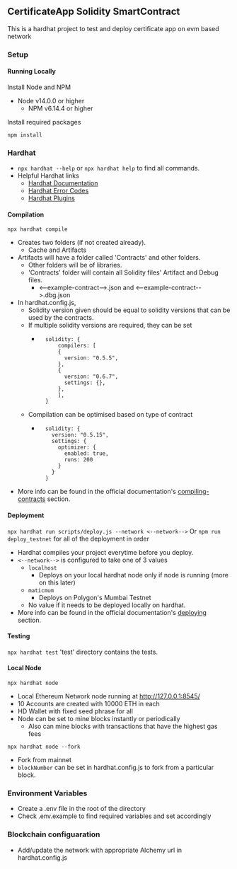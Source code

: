 ## CertificateApp Solidity SmartContract

This is a hardhat project to test and deploy certificate app on evm based network

### Setup

#### Running Locally

Install Node and NPM

- Node v14.0.0 or higher
  - NPM v6.14.4 or higher

Install required packages

`npm install`

### Hardhat

- `npx hardhat --help` or `npx hardhat help` to find all commands.
- Helpful Hardhat links
  - [Hardhat Documentation](https://hardhat.org/getting-started/)
  - [Hardhat Error Codes](https://hardhat.org/errors/)
  - [Hardhat Plugins](https://hardhat.org/plugins/)

#### Compilation

`npx hardhat compile`

- Creates two folders (if not created already).
  - Cache and Artifacts
- Artifacts will have a folder called 'Contracts' and other folders.
  - Other folders will be of libraries.
  - 'Contracts' folder will contain all Solidity files' Artifact and Debug files.
    - <--example-contract-->.json and <--example-contract-->.dbg.json
- In hardhat.config.js,
  - Solidity version given should be equal to solidity versions that can be used by the contracts.
  - If multiple solidity versions are required, they can be set
    - ```
        solidity: {
            compilers: [
            {
              version: "0.5.5",
            },
            {
              version: "0.6.7",
              settings: {},
            },
            ],
        }
      ```
  - Compilation can be optimised based on type of contract
    - ```
        solidity: {
          version: "0.5.15",
          settings: {
            optimizer: {
              enabled: true,
              runs: 200
            }
          }
        }
      ```
- More info can be found in the official documentation's [compiling-contracts](https://hardhat.org/guides/compile-contracts.html) section.

#### Deployment

`npx hardhat run scripts/deploy.js --network <--network-->`
Or
`npm run deploy_testnet` for all of the deployment in order

- Hardhat compiles your project everytime before you deploy.
- `<--network-->` is configured to take one of 3 values
  - `localhost`
    - Deploys on your local hardhat node only if node is running (more on this later)
  - `maticmum`
    - Deploys on Polygon's Mumbai Testnet
  - No value if it needs to be deployed locally on hardhat.
- More info can be found in the official documentation's [deploying](https://hardhat.org/guides/deploying.html) section.

#### Testing

`npx hardhat test`
'test' directory contains the tests.

#### Local Node

`npx hardhat node`

- Local Ethereum Network node running at http://127.0.0.1:8545/
- 10 Accounts are created with 10000 ETH in each
- HD Wallet with fixed seed phrase for all
- Node can be set to mine blocks instantly or periodically
  - Also can mine blocks with transactions that have the highest gas fees

`npx hardhat node --fork`

- Fork from mainnet
- `blockNumber` can be set in hardhat.config.js to fork from a particular block.

### Environment Variables

- Create a .env file in the root of the directory
- Check .env.example to find required variables and set accordingly

### Blockchain configuaration

- Add/update the network with appropriate Alchemy url in hardhat.config.js
